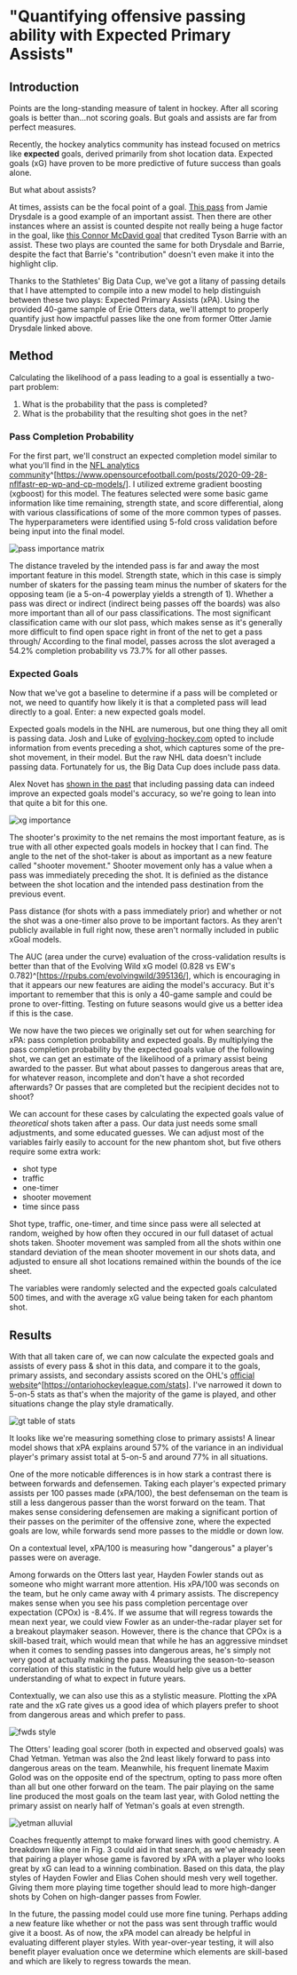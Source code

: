 # "Quantifying offensive passing ability with Expected Primary Assists"

## Introduction

Points are the long-standing measure of talent in hockey. After all scoring goals is better than...not scoring goals. But goals and assists are far from perfect measures.

Recently, the hockey analytics community has instead focused on metrics like **expected** goals, derived primarily from shot location data. Expected goals (xG) have proven to be more predictive of future success than goals alone.

But what about assists?

At times, assists can be the focal point of a goal. [This pass](https://twitter.com/StevenEllisTHN/status/1158374638403149824?s=20) from Jamie Drysdale is a good example of an important assist. Then there are other instances where an assist is counted despite not really being a huge factor in the goal, like [this Connor McDavid goal](https://www.youtube.com/watch?v=gcfIqClMstY) that credited Tyson Barrie with an assist. These two plays are counted the same for both Drysdale and Barrie, despite the fact that Barrie's "contribution" doesn't even make it into the highlight clip.

Thanks to the Stathletes' Big Data Cup, we've got a litany of passing details that I have attempted to compile into a new model to help distinguish between these two plays: Expected Primary Assists (xPA). Using the provided 40-game sample of Erie Otters data, we'll attempt to properly quantify just how impactful passes like the one from former Otter Jamie Drysdale linked above.

## Method

Calculating the likelihood of a pass leading to a goal is essentially a two-part problem:
  
  1. What is the probability that the pass is completed?
  2. What is the probability that the resulting shot goes in the net?

### Pass Completion Probability

For the first part, we'll construct an expected completion model similar to what you'll find in the [NFL analytics community](https://www.opensourcefootball.com/posts/2020-09-28-nflfastr-ep-wp-and-cp-models/)^[https://www.opensourcefootball.com/posts/2020-09-28-nflfastr-ep-wp-and-cp-models/]. I utilized extreme gradient boosting (xgboost) for this model. The features selected were some basic game information like time remaining, strength state, and score differential, along with various classifications of some of the more common types of passes. The hyperparameters were identified using 5-fold cross validation before being input into the final model.

![pass importance matrix](https://github.com/danmorse314/Expected-Primary-Assists/blob/main/figures/pass%20model%20feature%20importance.png)

The distance traveled by the intended pass is far and away the most important feature in this model. Strength state, which in this case is simply number of skaters for the passing team minus the number of skaters for the opposing team (ie a 5-on-4 powerplay yields a strength of 1). Whether a pass was direct or indirect (indirect being passes off the boards) was also more important than all of our pass classifications. The most significant classification came with our slot pass, which makes sense as it's generally more difficult to find open space right in front of the net to get a pass through/ According to the final model, passes across the slot averaged a 54.2% completion probability vs 73.7% for all other passes.

### Expected Goals

Now that we've got a baseline to determine if a pass will be completed or not, we need to quantify how likely it is that a completed pass will lead directly to a goal. Enter: a new expected goals model.

Expected goals models in the NHL are numerous, but one thing they all omit is passing data. Josh and Luke of [evolving-hockey.com](evolving-hockey.com) opted to include information from events preceding a shot, which captures some of the pre-shot movement, in their model. But the raw NHL data doesn't include passing data. Fortunately for us, the Big Data Cup does include pass data.

Alex Novet has [shown in the past](https://hockey-graphs.com/2019/08/12/expected-goals-model-with-pre-shot-movement-part-1-the-model/) that including passing data can indeed improve an expected goals model's accuracy, so we're going to lean into that quite a bit for this one.

![xg importance](https://github.com/danmorse314/Expected-Primary-Assists/blob/main/figures/xg%20model%20feature%20importance.png)

The shooter's proximity to the net remains the most important feature, as is true with all other expected goals models in hockey that I can find. The angle to the net of the shot-taker is about as important as a new feature called "shooter movement." Shooter movement only has a value when a pass was immediately preceding the shot. It is definied as the distance between the shot location and the intended pass destination from the previous event.

Pass distance (for shots with a pass immediately prior) and whether or not the shot was a one-timer also prove to be important factors. As they aren't publicly available in full right now, these aren't normally included in public xGoal models.

The AUC (area under the curve) evaluation of the cross-validation results is better than that of the Evolving Wild xG model (0.828 vs EW's 0.782)^[https://rpubs.com/evolvingwild/395136/], which is encouraging in that it appears our new features are aiding the model's accuracy. But it's important to remember that this is only a 40-game sample and could be prone to over-fitting. Testing on future seasons would give us a better idea if this is the case.

We now have the two pieces we originally set out for when searching for xPA: pass completion probability and expected goals. By multiplying the pass completion probability by the expected goals value of the following shot, we can get an estimate of the likelihood of a primary assist being awarded to the passer. But what about passes to dangerous areas that are, for whatever reason, incomplete and don't have a shot recorded afterwards? Or passes that are completed but the recipient decides not to shoot?

We can account for these cases by calculating the expected goals value of *theoretical* shots taken after a pass. Our data just needs some small adjustments, and some educated guesses. We can adjust most of the variables fairly easily to account for the new phantom shot, but five others require some extra work:

  *   shot type
  *   traffic
  *   one-timer
  *   shooter movement
  *   time since pass
  
Shot type, traffic, one-timer, and time since pass were all selected at random, weighed by how often they occured in our full dataset of actual shots taken. Shooter movement was sampled from all the shots within one standard deviation of the mean shooter movement in our shots data, and adjusted to ensure all shot locations remained within the bounds of the ice sheet.

The variables were randomly selected and the expected goals calculated 500 times, and with the average xG value being taken for each phantom shot.

##    Results

With that all taken care of, we can now calculate the expected goals and assists of every pass & shot in this data, and compare it to the goals, primary assists, and secondary assists scored on the OHL's [official website](https://ontariohockeyleague.com/stats)^[https://ontariohockeyleague.com/stats]. I've narrowed it down to 5-on-5 stats as that's when the majority of the game is played, and other situations change the play style dramatically.

![gt table of stats](https://github.com/danmorse314/Expected-Primary-Assists/blob/main/figures/otters%20ev%20stats.png)

It looks like we're measuring something close to primary assists! A linear model shows that xPA explains around 57% of the variance in an individual player's primary assist total at 5-on-5 and around 77% in all situations.

One of the more noticable differences is in how stark a contrast there is between forwards and defensemen. Taking each player's expected primary assists per 100 passes made (xPA/100), the best defenseman on the team is still a less dangerous passer than the worst forward on the team. That makes sense considering defensemen are making a significant portion of their passes on the perimiter of the offensive zone, where the expected goals are low, while forwards send more passes to the middle or down low.

On a contextual level, xPA/100 is measuring how "dangerous" a player's passes were on average.

Among forwards on the Otters last year, Hayden Fowler stands out as someone who might warrant more attention. His xPA/100 was seconds on the team, but he only came away with 4 primary assists. The discrepency makes sense when you see his pass completion percentage over expectation (CPOx) is -8.4%. If we assume that will regress towards the mean next year, we could view Fowler as an under-the-radar player set for a breakout playmaker season. However, there is the chance that CPOx is a skill-based trait, which would mean that while he has an aggressive mindset when it comes to sending passes into dangerous areas, he's simply not very good at actually making the pass. Measuring the season-to-season correlation of this statistic in the future would help give us a better understanding of what to expect in future years.

Contextually, we can also use this as a stylistic measure. Plotting the xPA rate and the xG rate gives us a good idea of which players prefer to shoot from dangerous areas and which prefer to pass.

![fwds style](https://github.com/danmorse314/Expected-Primary-Assists/blob/main/figures/forward%20styles.png)

The Otters' leading goal scorer (both in expected and observed goals) was Chad Yetman. Yetman was also the 2nd least likely forward to pass into dangerous areas on the team. Meanwhile, his frequent linemate Maxim Golod was on the opposite end of the spectrum, opting to pass more often than all but one other forward on the team. The pair playing on the same line produced the most goals on the team last year, with Golod netting the primary assist on nearly half of Yetman's goals at even strength.

![yetman alluvial](https://github.com/danmorse314/Expected-Primary-Assists/blob/main/figures/yetman%20alluvial.png)

Coaches frequently attempt to make forward lines with good chemistry. A breakdown like one in Fig. 3 could aid in that search, as we've already seen that pairing a player whose game is favored by xPA with a player who looks great by xG can lead to a winning combination. Based on this data, the play styles of Hayden Fowler and Elias Cohen should mesh very well together. Giving them more playing time together should lead to more high-danger shots by Cohen on high-danger passes from Fowler.

In the future, the passing model could use more fine tuning. Perhaps adding a new feature like whether or not the pass was sent through traffic would give it a boost. As of now, the xPA model can already be helpful in evaluating different player styles. With year-over-year testing, it will also benefit player evaluation once we determine which elements are skill-based and which are likely to regress towards the mean.
